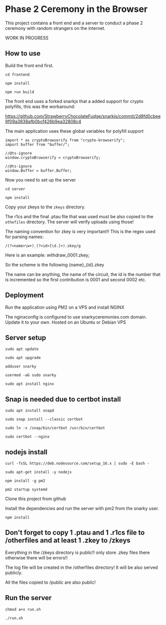 # Phase 2 Ceremony in the Browser


This project contains a front end and  a server to conduct a phase 2 ceremony with random strangers on the internet.

WORK IN PROGRESS

## How to use

Build the front end first.

`cd frontend`

`npm install`

`npm run build`

The front end uses a forked snarkjs that a added support for crypto polyfills, this was the workaround:

https://github.com/StrawberryChocolateFudge/snarkjs/commit/2d8fd0cbee9f09a3838afb0bcf426b9ea32808c4

The main application uses these global variables for polyfill support

```
import * as cryptoBrowserify from "crypto-browserify";
import buffer from "buffer/";

//@ts-ignore
window.cryptoBrowserify = cryptoBrowserify;

//@ts-ignore
window.Buffer = buffer.Buffer;

```

Now you need to set up the server

`cd server`

`npm install`

Copy your zkeys to the `zkeys` directory. 

The r1cs and the final .ptau file that was used must be also copied to the `othefiles` directory. The server will verify uploads using those!

The naming convention for zkey is very important!!
This is the regex used for parsing names:

`/(?<name>\w+)_(?<id>[\d.]+).zkey/g`

Here is an example: withdraw_0001.zkey;

So the scheme is the following {name}_{id}.zkey

The name can be anything, the name of the circuit, the id is the number that is incremented so the first contribution is 0001 and second 0002 etc.

## Deployment
Run the application using PM2 on a VPS and install NGINX

The nginxconfig is configured to use snarkyceremonies.com domain. Update it to your own.
Hosted on an Ubuntu or Debian VPS

## Server setup

`sudo apt update`

`sudo apt upgrade`

`adduser snarky`

`usermod -aG sudo snarky`

`sudo apt install nginx`

## Snap is needed due to certbot install
`sudo apt install snapd`

`sudo snap install --classic certbot`

`sudo ln -s /snap/bin/certbot /usr/bin/certbot`

`sudo certbot --nginx`

## nodejs install

`curl -fsSL https://deb.nodesource.com/setup_16.x | sudo -E bash -`

`sudo apt-get install -y nodejs`

`npm install -g pm2`

`pm2 startup systemd`

Clone this project from github

Install the dependencies and run the server with pm2 from the snarky user.

`npm install`

## Don't forget to copy 1 .ptau and 1 .r1cs file to /otherfiles and at least 1 .zkey to /zkeys
Everything in the /zkeys directory is public!! only store .zkey files there otherwise there will be errors!!

The log file will be created in the /otherfiles directory! It will be also served publicly.

All the files copied to /public are also public!

## Run the server

`chmod a+x run.sh` 

`./run.sh`


